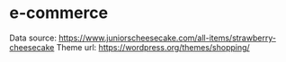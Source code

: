 # e-commerce

Data source: https://www.juniorscheesecake.com/all-items/strawberry-cheesecake
Theme url: https://wordpress.org/themes/shopping/
